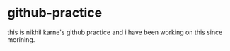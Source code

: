 # github-practice
this is nikhil karne's github practice and i have been working on this since morining.
